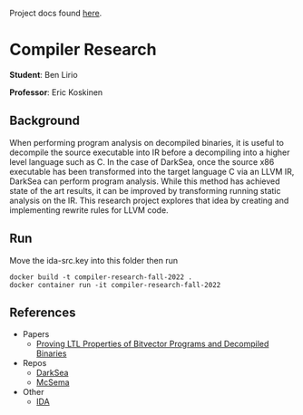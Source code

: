 Project docs found [here](https://docs.google.com/document/d/1YRuiNVu7-MM_q3sUabHnZ8n8_O4zBcVjvL9sauc_t_c/edit?usp=sharing).

# Compiler Research

**Student**: Ben Lirio

**Professor**: Eric Koskinen

## Background
When performing program analysis on decompiled binaries, it is useful to decompile the source executable into IR before a decompiling into a higher level language such as C. In the case of DarkSea, once the source x86 executable has been transformed into the target language C via an LLVM IR, DarkSea can perform program analysis. While this method has achieved state of the art results, it can be improved by transforming running static analysis on the IR. This research project explores that idea by creating and implementing rewrite rules for LLVM code.

## Run
Move the ida-src.key into this folder then run
```
docker build -t compiler-research-fall-2022 .
docker container run -it compiler-research-fall-2022
```

## References
- Papers
    - [Proving LTL Properties of Bitvector Programs
and Decompiled Binaries](https://www.erickoskinen.com/papers/darksea.pdf)
- Repos
    - [DarkSea](https://github.com/cyruliu/darksea)
    - [McSema](https://github.com/lifting-bits/mcsema)
- Other
    - [IDA](https://hex-rays.com/ida-free/#download)
